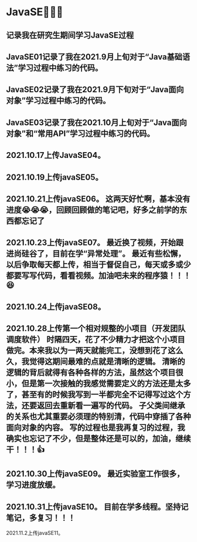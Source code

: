 # JavaSE📌📌📌
记录我在研究生期间学习JavaSE过程
--------------------------------------------------------------------------------
JavaSE01记录了我在2021.9月上旬对于“Java基础语法”学习过程中练习的代码。
--------------------------------------------------------------------------------
JavaSE02记录了我在2021.9月下旬对于“Java面向对象”学习过程中练习的代码。
--------------------------------------------------------------------------------
JavaSE03记录了我在2021.10月上旬对于“Java面向对象”和“常用API”学习过程中练习的代码。
--------------------------------------------------------------------------------
2021.10.17上传JavaSE04。
--------------------------------------------------------------------------------
2021.10.19上传javaSE05。
--------------------------------------------------------------------------------
2021.10.21上传javaSE06。
这两天好忙啊，基本没有进度😭😭😭，回顾回顾做的笔记吧，好多之前学的东西都忘记了
--------------------------------------------------------------------------------
2021.10.23上传javaSE07。
最近换了视频，开始跟进尚硅谷了，目前在学“异常处理”。
最近有些松懈，以后争取每天都上传，相当于督促自己，每天或多或少都要写写代码，看看视频。加油吧未来的程序猿！！！😆
--------------------------------------------------------------------------------
2021.10.24上传javaSE08。
--------------------------------------------------------------------------------
2021.10.28上传第一个相对规整的小项目（开发团队调度软件）
时隔四天，花了不少精力才把这个小项目做完。本来我以为一两天就能完工，没想到花了这么久，我觉得这期间最难的点就是清晰的逻辑。
清晰的逻辑的背后就得有各种各样的方法，虽然这个项目很小，但是第一次接触的我感觉需要定义的方法还是太多了，甚至有的时候我写到一半都完全不记得写过这个方法，还要返回去重新看一遍写的代码。
子父类间继承的关系也尤其重要必须理的特别清，代码中穿插了各种面向对象的内容。
写的过程也是我再复习的过程，我确实也忘记了不少，但是整体还是可以的，加油，继续干！！！👍
--------------------------------------------------------------------------------
2021.10.30上传javaSE09。
最近实验室工作很多，学习进度放缓。
--------------------------------------------------------------------------------
2021.10.31上传javaSE10。
目前在学多线程。坚持记笔记，多复习！！！
--------------------------------------------------------------------------------
2021.11.2上传javaSE11。
